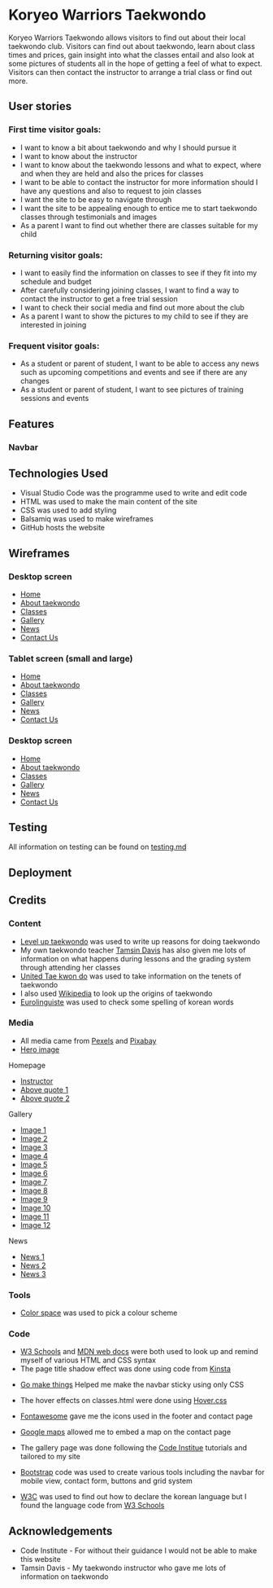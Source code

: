 # Koryeo Warriors Taekwondo

Koryeo Warriors Taekwondo allows visitors to find out about their local taekwondo club. Visitors can find out about taekwondo, learn about class times and prices, gain insight into what the classes entail and also look at some pictures of students all in the hope of getting a feel of what to expect. Visitors can then contact the instructor to arrange a trial class or find out more. 

## User stories

### First time visitor goals:
* I want to know a bit about taekwondo and why I should pursue it
* I want to know about the instructor
* I want to know about the taekwondo lessons and what to expect, where and when they are held and also the prices for classes
* I want to be able to contact the instructor for more information should I have any questions and also to request to join classes
* I want the site to be easy to navigate through
* I want the site to be appealing enough to entice me to start taekwondo classes through testimonials and images
* As a parent I want to find out whether there are classes suitable for my child

### Returning visitor goals:
* I want to easily find the information on classes to see if they fit into my schedule and budget
* After carefully considering joining classes, I want to find a way to contact the instructor to get a free trial session
* I want to check their social media and find out more about the club
* As a parent I want to show the pictures to my child to see if they are interested in joining

### Frequent visitor goals:
* As a student or parent of student, I want to be able to access any news such as upcoming competitions and events and see if there are any changes
* As a student or parent of student, I want to see pictures of training sessions and events

## Features

### Navbar


## Technologies Used

* Visual Studio Code was the programme used to write and edit code
* HTML was used to make the main content of the site
* CSS was used to add styling
* Balsamiq was used to make wireframes
* GitHub hosts the website

## Wireframes

### Desktop screen
* [Home](documentation/large-home.png)
* [About taekwondo](documentation/large-abouttkd.png)
* [Classes](documentation/large-classes.png)
* [Gallery](documentation/large-gallery.png)
* [News](documentation/large-news.png)
* [Contact Us](documentation/large-contact.png)

### Tablet screen (small and large)
* [Home](documentation/tablet-home.png)
* [About taekwondo](documentation/tablet-abouttkd.png)
* [Classes](documentation/tablet-classes.png)
* [Gallery](documentation/tablet-gallery.png)
* [News](documentation/tablet-news.png)
* [Contact Us](documentation/tablet-contact.png)

### Desktop screen
* [Home](documentation/mobile-home.png)
* [About taekwondo](documentation/mobile-abouttkd.png)
* [Classes](documentation/mobile-classes.png)
* [Gallery](documentation/mobile-gallery.png)
* [News](documentation/mobile-news.png)
* [Contact Us](documentation/mobile-contact.png)

## Testing

All information on testing can be found on [testing.md](testing.md)

## Deployment

## Credits

### Content

* [Level up taekwondo](https://leveluptaekwondo.com/2018/02/22/13-benefits-taekwondo-will-make-want-black-belt/) was used to write up reasons for doing taekwondo
* My own taekwondo teacher [Tamsin Davis](https://www.taekwondo4all.com/) has also given me lots of information on what happens during lessons and the grading system through attending her classes
* [United Tae kwon do](https://utkd.org/for-students/five-tenets) was used to take information on the tenets of taekwondo
* I also used [Wikipedia](https://en.wikipedia.org/wiki/Taekwondo) to look up the origins of taekwondo
* [Eurolinguiste](https://eurolinguiste.com/martial-arts-vocabulary-in-korean/) was used to check some spelling of korean words

### Media

* All media came from [Pexels](https://www.pexels.com/) and [Pixabay](https://pixabay.com/)
* [Hero image](https://images.pexels.com/photos/4428290/pexels-photo-4428290.jpeg?auto=compress&cs=tinysrgb&w=1260&h=750&dpr=1)

Homepage 
 * [Instructor](https://pixabay.com/photos/woman-model-karate-taekwondo-sport-6916304/)
 * [Above quote 1](https://images.pexels.com/photos/7045593/pexels-photo-7045593.jpeg?auto=compress&cs=tinysrgb&w=1260&h=750&dpr=1)
 * [Above quote 2](https://www.pexels.com/photo/a-group-of-people-standing-barefooted-while-wearing-taekwondo-uniform-7045673/)

 Gallery
 * [Image 1](https://www.pexels.com/photo/men-in-a-taekwondo-match-10496367/)
 * [Image 2](https://www.pexels.com/photo/children-stretching-outdoors-10496375/)
 * [Image 3](https://www.pexels.com/photo/taekwondo-athletes-shaking-hands-6253170/)
 * [Image 4](https://www.pexels.com/photo/man-people-woman-girl-7045571/)
 * [Image 5](https://www.pexels.com/photo/man-people-woman-relaxation-7045600/)
 * [Image 6](https://www.pexels.com/photo/a-girl-standing-on-one-leg-while-looking-at-the-camera-7990084/)
 * [Image 7](https://www.pexels.com/photo/a-woman-in-white-uniform-standing-barefooted-8779304/)
 * [Image 8](https://www.pexels.com/photo/man-people-woman-girl-7045574/)
 * [Image 9](https://www.pexels.com/photo/a-group-of-people-in-taekwondo-uniform-smiling-together-7045667/)
 * [Image 10](https://www.pexels.com/photo/man-love-people-woman-7045608/)
 * [Image 11](https://www.pexels.com/photo/a-woman-in-taekwondo-uniform-while-standing-near-the-brick-wall-7045657/)
 * [Image 12](https://www.pexels.com/photo/fashion-man-love-people-7045736/)

News
 * [News 1](https://www.pexels.com/photo/close-up-shot-of-a-person-holding-a-black-belt-6253308/)
 * [News 2](https://www.pexels.com/photo/a-man-wearing-white-and-black-hachimaki-7045479/)
 * [News 3](https://www.pexels.com/photo/boys-sparring-on-black-mat-7988768/)

### Tools

* [Color space](https://mycolor.space/) was used to pick a colour scheme

### Code

* [W3 Schools](https://www.w3schools.com/) and [MDN web docs](https://developer.mozilla.org/en-US/) were both used to look up and remind myself of various HTML and CSS syntax
* The page title shadow effect was done using code from [Kinsta](https://kinsta.com/blog/css-text-outline/) 
<!--
text-shadow:
    3px 3px 2px #000,
    -3px 3px 2px #000,
    -3px -3px 0 #000,
    3px -3px 0 #000;
-->

* [Go make things](https://gomakethings.com/how-to-create-a-sticky-navigation-with-only-css/) Helped me make the navbar sticky using only CSS

<!--
position: sticky;
position: -webkit-sticky;
top: 0;
    
 -->

* The hover effects on classes.html were done using [Hover.css](https://ianlunn.github.io/Hover/#effects)

<!--
.hvr-sweep-to-bottom {
    display: inline-block;
    vertical-align: middle;
    -webkit-transform: perspective(1px) translateZ(0);
    transform: perspective(1px) translateZ(0);
    box-shadow: 0 0 1px rgba(0, 0, 0, 0);
    position: relative;
    -webkit-transition-property: color;
    transition-property: color;
    -webkit-transition-duration: 0.3s;
    transition-duration: 0.3s;
  }
  .hvr-sweep-to-bottom:before {
    content: "";
    position: absolute;
    z-index: -1;
    top: 0;
    left: 0;
    right: 0;
    bottom: 0;
    background: #0b3558;
    -webkit-transform: scaleY(0);
    transform: scaleY(0);
    -webkit-transform-origin: 50% 0;
    transform-origin: 50% 0;
    -webkit-transition-property: transform;
    transition-property: transform;
    -webkit-transition-duration: 0.3s;
    transition-duration: 0.3s;
    -webkit-transition-timing-function: ease-out;
    transition-timing-function: ease-out;
  }
  .hvr-sweep-to-bottom:hover, .hvr-sweep-to-bottom:focus, .hvr-sweep-to-bottom:active {
    color: white;
  }
  .hvr-sweep-to-bottom:hover:before, .hvr-sweep-to-bottom:focus:before, .hvr-sweep-to-bottom:active:before {
    -webkit-transform: scaleY(1);
    transform: scaleY(1);
  }
  
  -->
* [Fontawesome](https://fontawesome.com/) gave me the icons used in the footer and contact page

<!-- All the icons I used
<i class="fa-brands fa-facebook"></i>
<i class="fa-brands fa-instagram"></i>
<i class="fa-solid fa-globe"></i>
<i class="fa-solid fa-phone">
-->

* [Google maps](https://www.google.com/maps) allowed me to embed a map on the contact page

<!-- 
<div id="map">
            <iframe
                src="https://www.google.com/maps/embed?pb=!1m18!1m12!1m3!1d2422.0434551342764!2d-1.1670193238557287!3d52.62305882859497!2m3!1f0!2f0!3f0!3m2!1i1024!2i768!4f13.1!3m3!1m2!1s0x487760b9c48fc3b7%3A0xb95c8137c0325640!2sThe%20BRITE%20Centre!5e0!3m2!1sen!2suk!4v1699194576379!5m2!1sen!2suk"
                width="90%" height="450" style="border:0;" allowfullscreen="" loading="lazy"
                referrerpolicy="no-referrer-when-downgrade"></iframe>
</div>
-->
* The gallery page was done following the [Code Institue](https://codeinstitute.net/) tutorials and tailored to my site

<!--
#gallery {
    clear: both;
    line-height: 0;
    column-count: 3;
    column-gap: 0;
    margin-left: 50px;
    margin-right: 50px;
}
-->

* [Bootstrap](https://getbootstrap.com/) code was used to create various tools including the navbar for mobile view, contact form, buttons and grid system

<!-- Grid system. An exmaple used on the contact page
<section class="row">
    <div class="col-12 col-sm-6 contact-form-container"></div>
    <div class="contact-info-container col-12 col-sm-6"></div>
</section>
-->

<!-- Navbar mobile view
<nav class="navbar navbar-dark">
        <div class="container-fluid">
            <div class=logo-mobile>Koryo Warriors Taekwondo</div>
            <button class="navbar-toggler" type="button" data-bs-toggle="collapse"
                data-bs-target="#navbarSupportedContent" aria-controls="navbarSupportedContent" aria-expanded="false"
                aria-label="Toggle navigation">
                <span class="navbar-toggler-icon"></span>
            </button>
            <div class="collapse navbar-collapse" id="navbarSupportedContent">
                <ul class="navbar-nav me-auto mb-2 mb-lg-0">
                    <li class="nav-item">
                        <a class="nav-link" aria-current="page" href="index.html">Home</a></li>
                    </li>
                    <li class="nav-item">
                        <a class="nav-link" href="abouttkd.html">About Taekwondo</a></li>
                    </li>
                    <li class="nav-item">
                        <a class="nav-link" aria-current="page" href="classes.html">Classes</a></li>
                    </li>
                    <li class="nav-item">
                        <a class="nav-link active" aria-current="page" href="gallery.html">Gallery</a></li>
                    </li>
                    <li class="nav-item">
                        <a class="nav-link" aria-current="page" href="news.html">News</a></li>
                    </li>
                    <li class="nav-item">
                        <a class="nav-link" aria-current="page" href="contact.html">Contact Us</a></li>
                    </li>

            </div>
        </div>
    </nav>
-->

<!-- Contact form
<div id="contact-form">
                <form action="response.html" method="post">
                    <div class="mb-3">
                        <label for="name" class="form-label">Name:</label>
                        <input type="text" id="name" class="form-control" aria-describedby="name" required>
                    </div>

                    <div class="mb-3">
                        <label for="name" class="form-label">Email address:</label>
                        <input type="email" id="email" class="form-control" aria-describedby="email" required>
                    </div>

                    <div class="mb-3">
                        <label for="phone" class="form-label">Phone number:</label>
                        <input type="text" id="email" class="form-control" aria-describedby="phone">
                    </div>

                    <div class="mb-3">
                        <label for="floatingTextarea" class="form-label">Message:</label>
                        <textarea class="form-control" placeholder="Leave a comment here" id="message"></textarea>
                    </div>

                    <input type="submit" value="Send!" class="contact-form-button">
                    </p>
                </form>
            </div>
-->

<!-- Button
<a class="btn contact-button" href="contact.html" role="button">Book a free Session</a>
-->
* [W3C](https://www.w3.org/International/questions/qa-html-language-declarations#:~:text=When%20the%20page%20contains%20content,Usage%22.) was used to find out how to declare the korean language but I found the language code from [W3 Schools](https://www.w3schools.com/tags/ref_language_codes.asp)

<!--
<span lang="ko">(시작)</span>
-->

## Acknowledgements

* Code Institute - For without their guidance I would not be able to make this website
* Tamsin Davis - My taekwondo instructor who gave me lots of information on taekwondo